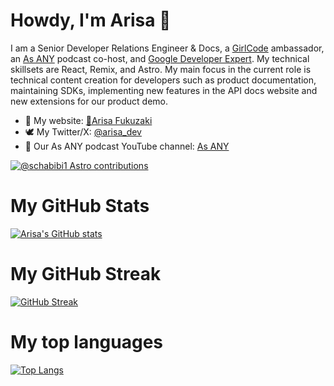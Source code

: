 # Howdy, I'm Arisa 👋

I am a Senior Developer Relations Engineer & Docs, a [GirlCode](https://www.girl-code.co.uk/) ambassador, an [As ANY](https://www.youtube.com/@as_any) podcast co-host, and [Google Developer Expert](https://twitter.com/GoogleDevExpert). My technical skillsets are React, Remix, and Astro. My main focus in the current role is technical content creation for developers such as product documentation, maintaining SDKs, implementing new features in the API docs website and new extensions for our product demo.


- 🌱 My website: [🥑Arisa Fukuzaki](https://bento.me/arisa-fukuzaki)
- 🕊 My Twitter/X: [@arisa_dev](https://twitter.com/arisa_dev)
- 👯 Our As ANY podcast YouTube channel: [As ANY](https://www.youtube.com/@as_any)

[![@schabibi1 Astro contributions](https://astro.badg.es/v1/contributor/schabibi1.svg)](https://astro.badg.es/v1/contributor/schabibi1/)

# My GitHub Stats
[![Arisa's GitHub stats](https://github-readme-stats.vercel.app/api?username=schabibi1)](https://github.com/schabibi1/github-readme-stats)

# My GitHub Streak
[![GitHub Streak](https://github-readme-streak-stats.herokuapp.com/?user=schabibi1)](https://git.io/streak-stats)

# My top languages
[![Top Langs](https://github-readme-stats.vercel.app/api/top-langs/?username=schabibi1)](https://github.com/schabibi1/github-readme-stats)

<!--
**schabibi1/schabibi1** is a ✨ _special_ ✨ repository because its `README.md` (this file) appears on your GitHub profile.

Here are some ideas to get you started:

- 🔭 I’m currently working on ...
- 🌱 I’m currently learning ...
- 👯 I’m looking to collaborate on ...
- 🤔 I’m looking for help with ...
- 💬 Ask me about ...
- 📫 How to reach me: ...
- 😄 Pronouns: ...
- ⚡ Fun fact: ...
-->
